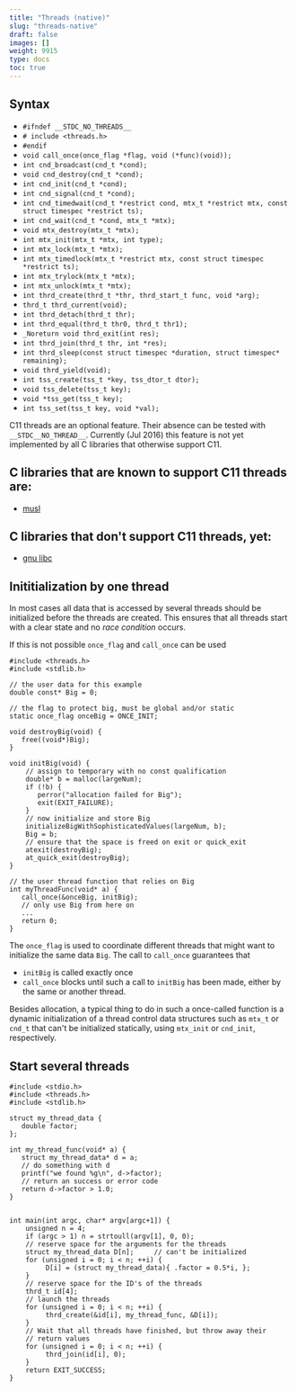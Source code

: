 ```yaml
---
title: "Threads (native)"
slug: "threads-native"
draft: false
images: []
weight: 9915
type: docs
toc: true
---
```


## Syntax
- `#ifndef __STDC_NO_THREADS__`
- `# include <threads.h>`
- `#endif`
- `void call_once(once_flag *flag, void (*func)(void));`
- `int cnd_broadcast(cnd_t *cond);`
- `void cnd_destroy(cnd_t *cond);`
- `int cnd_init(cnd_t *cond);`
- `int cnd_signal(cnd_t *cond);`
- `int cnd_timedwait(cnd_t *restrict cond, mtx_t *restrict mtx, const struct timespec *restrict ts);`
- `int cnd_wait(cnd_t *cond, mtx_t *mtx);`
- `void mtx_destroy(mtx_t *mtx);`
- `int mtx_init(mtx_t *mtx, int type);`
- `int mtx_lock(mtx_t *mtx);`
- `int mtx_timedlock(mtx_t *restrict mtx, const struct timespec *restrict ts);`
- `int mtx_trylock(mtx_t *mtx);`
- `int mtx_unlock(mtx_t *mtx);`
- `int thrd_create(thrd_t *thr, thrd_start_t func, void *arg);`
- `thrd_t thrd_current(void);`
- `int thrd_detach(thrd_t thr);`
- `int thrd_equal(thrd_t thr0, thrd_t thr1);`
- `_Noreturn void thrd_exit(int res);`
- `int thrd_join(thrd_t thr, int *res);`
- `int thrd_sleep(const struct timespec *duration, struct timespec* remaining);`
- `void thrd_yield(void);`
- `int tss_create(tss_t *key, tss_dtor_t dtor);`
- `void tss_delete(tss_t key);`
- `void *tss_get(tss_t key);`
- `int tss_set(tss_t key, void *val);`


C11 threads are an optional feature. Their absence can be tested with `__STDC__NO_THREAD__`. Currently (Jul 2016) this feature is not yet implemented by all C libraries that otherwise support C11. 

C libraries that are known to support C11 threads are:
------------------------------------------------------
 - [musl][1]

C libraries that don't support C11 threads, yet:
------------------------------------------------

 - [gnu libc][2]

  [1]: https://www.musl-libc.org/
  [2]: https://www.gnu.org/software/libc/

## Inititialization by one thread
In most cases all data that is accessed by several threads should be initialized before the threads are created. This ensures that all threads start with a clear state and no *race condition* occurs.

If this is not possible `once_flag` and `call_once` can be used

    #include <threads.h>
    #include <stdlib.h>

    // the user data for this example
    double const* Big = 0;

    // the flag to protect big, must be global and/or static
    static once_flag onceBig = ONCE_INIT;

    void destroyBig(void) {
       free((void*)Big);
    }
    
    void initBig(void) {
        // assign to temporary with no const qualification
        double* b = malloc(largeNum);
        if (!b) {
           perror("allocation failed for Big");
           exit(EXIT_FAILURE);
        }
        // now initialize and store Big
        initializeBigWithSophisticatedValues(largeNum, b);
        Big = b;
        // ensure that the space is freed on exit or quick_exit
        atexit(destroyBig);
        at_quick_exit(destroyBig);
    }

    // the user thread function that relies on Big
    int myThreadFunc(void* a) {
       call_once(&onceBig, initBig);
       // only use Big from here on
       ...
       return 0;
    }

The `once_flag` is used to coordinate different threads that might want to initialize the same data `Big`. The call to `call_once` guarantees that

  - `initBig` is called exactly once
  - `call_once` blocks until such a call to `initBig` has been made, either by the same or another thread.

Besides allocation, a typical thing to do in such a once-called function is a dynamic initialization of a thread control data structures such as `mtx_t` or `cnd_t` that can't be initialized statically, using `mtx_init` or `cnd_init`, respectively.

## Start several threads
    #include <stdio.h>
    #include <threads.h>
    #include <stdlib.h>

    struct my_thread_data {
       double factor;
    };

    int my_thread_func(void* a) {
       struct my_thread_data* d = a;
       // do something with d
       printf("we found %g\n", d->factor);
       // return an success or error code
       return d->factor > 1.0;
    }


    int main(int argc, char* argv[argc+1]) {
        unsigned n = 4;
        if (argc > 1) n = strtoull(argv[1], 0, 0);
        // reserve space for the arguments for the threads
        struct my_thread_data D[n];     // can't be initialized
        for (unsigned i = 0; i < n; ++i) {
             D[i] = (struct my_thread_data){ .factor = 0.5*i, };
        }
        // reserve space for the ID's of the threads
        thrd_t id[4];
        // launch the threads
        for (unsigned i = 0; i < n; ++i) {
             thrd_create(&id[i], my_thread_func, &D[i]);
        }
        // Wait that all threads have finished, but throw away their
        // return values
        for (unsigned i = 0; i < n; ++i) {
             thrd_join(id[i], 0);
        }
        return EXIT_SUCCESS;
    }


